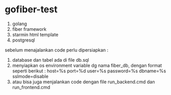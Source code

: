# gofiber-test

1. golang
2. fiber framework
3. starmin html template
4. postgresql

sebelum menajalankan code perlu dipersiapkan :
1. database dan tabel ada di file db.sql
2. menyiapkan os environment variable dg nama fiber_db, dengan format seperti berikut :
host=%s port=%d user=%s password=%s dbname=%s sslmode=disable
3. atau bisa juga menjalankan code dengan file run_backend.cmd dan run_frontend.cmd


